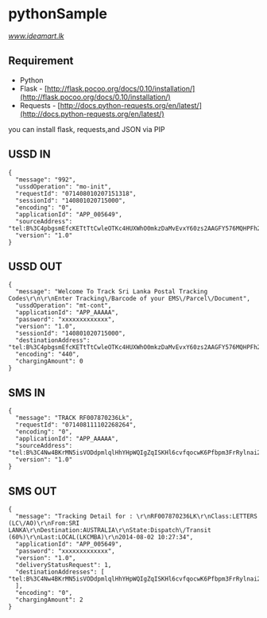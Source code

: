 pythonSample
============

*www.ideamart.lk*

## Requirement ##
- Python
- Flask - [http://flask.pocoo.org/docs/0.10/installation/](http://flask.pocoo.org/docs/0.10/installation/)
- Requests - [http://docs.python-requests.org/en/latest/](http://docs.python-requests.org/en/latest/)

you can install flask, requests,and JSON via PIP

## USSD IN ##

    {
      "message": "992",
      "ussdOperation": "mo-init",
      "requestId": "071408010207151318",
      "sessionId": "140801020715000",
      "encoding": "0",
      "applicationId": "APP_005649",
      "sourceAddress": "tel:B%3C4pbgsmEfcKETtTtCwleOTKc4HUXWhO0mkzDaMvEvxY60zs2AAGFY576MQHPFh2YUe",
      "version": "1.0"
    }

## USSD OUT ##
    {
      "message": "Welcome To Track Sri Lanka Postal Tracking Codes\r\n\r\nEnter Tracking\/Barcode of your EMS\/Parcel\/Document",
      "ussdOperation": "mt-cont",
      "applicationId": "APP_AAAAA",
      "password": "xxxxxxxxxxxxx",
      "version": "1.0",
      "sessionId": "140801020715000",
      "destinationAddress": "tel:B%3C4pbgsmEfcKETtTtCwleOTKc4HUXWhO0mkzDaMvEvxY60zs2AAGFY576MQHPFh2YUe",
      "encoding": "440",
      "chargingAmount": 0
    }


## SMS IN ##

    {
      "message": "TRACK RF007870236Lk",
      "requestId": "071408111102268264",
      "encoding": "0",
      "applicationId": "APP_AAAAA",
      "sourceAddress": "tel:B%3C4Nw4BKrMN5isVODdpmlqlHhYHpWQIgZqISKHl6cvfqocwK6Pfbpm3FrRylnai2st2",
      "version": "1.0"
    }


## SMS OUT ##
    {
      "message": "Tracking Detail for : \r\nRF007870236LK\r\nClass:LETTERS (LC\/AO)\r\nFrom:SRI LANKA\r\nDestination:AUSTRALIA\r\nState:Dispatch\/Transit (60%)\r\nLast:LOCAL(LKCMBA)\r\n2014-08-02 10:27:34",
      "applicationId": "APP_005649",
      "password": "xxxxxxxxxxxxx",
      "version": "1.0",
      "deliveryStatusRequest": 1,
      "destinationAddresses": [
    "tel:B%3C4Nw4BKrMN5isVODdpmlqlHhYHpWQIgZqISKHl6cvfqocwK6Pfbpm3FrRylnai2st2"
      ],
      "encoding": "0",
      "chargingAmount": 2
    }
    